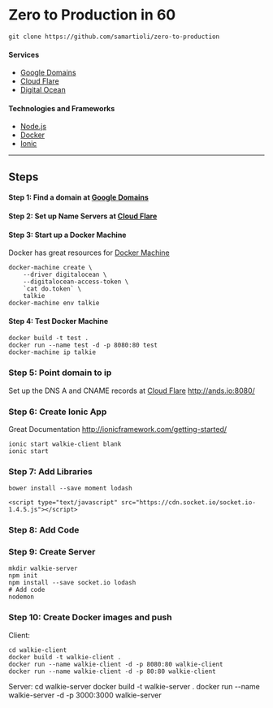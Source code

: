 # Zero to Production in 60

    git clone https://github.com/samartioli/zero-to-production

#### Services

- [Google Domains](https://domains.google.com/registrar#sp&chp=sp)
- [Cloud Flare](https://www.cloudflare.com)
- [Digital Ocean](https://www.digitalocean.com/)

#### Technologies and Frameworks

- [Node.js](https://nodejs.org/en/)
- [Docker](https://docs.docker.com/)
- [Ionic](ionicframework.com)

___

## Steps

#### Step 1: Find a domain at [Google Domains](https://domains.google.com/registrar#sp&chp=sp)

#### Step 2: Set up Name Servers at [Cloud Flare](https://www.cloudflare.com)

#### Step 3: Start up a Docker Machine
Docker has great resources for [Docker Machine](https://docs.docker.com/machine/get-started-cloud/)

    docker-machine create \
        --driver digitalocean \
        --digitalocean-access-token \
        `cat do.token` \
        talkie
    docker-machine env talkie

#### Step 4: Test Docker Machine

    docker build -t test .
    docker run --name test -d -p 8080:80 test
    docker-machine ip talkie

### Step 5: Point domain to ip
Set up the DNS A and CNAME records at [Cloud Flare](https://www.cloudflare.com)
    http://ands.io:8080/

### Step 6: Create Ionic App
Great Documentation <http://ionicframework.com/getting-started/>

    ionic start walkie-client blank
    ionic start

### Step 7: Add Libraries

    bower install --save moment lodash

    <script type="text/javascript" src="https://cdn.socket.io/socket.io-1.4.5.js"></script>

### Step 8: Add Code

### Step 9: Create Server

    mkdir walkie-server
    npm init
    npm install --save socket.io lodash
    # Add code
    nodemon

### Step 10: Create Docker images and push
Client:

    cd walkie-client
    docker build -t walkie-client .
    docker run --name walkie-client -d -p 8080:80 walkie-client
    docker run --name walkie-client -d -p 80:80 walkie-client

Server:
    cd walkie-server
    docker build -t walkie-server .
    docker run --name walkie-server -d -p 3000:3000 walkie-server

